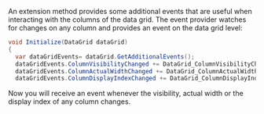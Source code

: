 An extension method provides some additional events that are useful when interacting with the columns of the data grid. 
The event provider watches for changes on any column and provides an event on the data grid level:

```c#
void Initialize(DataGrid dataGrid)
{
  var dataGridEvents= dataGrid.GetAdditionalEvents();
  dataGridEvents.ColumnVisibilityChanged += DataGrid_ColumnVisibilityChanged;
  dataGridEvents.ColumnActualWidthChanged += DataGrid_ColumnActualWidthChanged;
  dataGridEvents.ColumnDisplayIndexChanged += DataGrid_ColumnDisplayIndexChanged;
```

Now you will receive an event whenever the visibility, actual width or the display index of any column changes.

